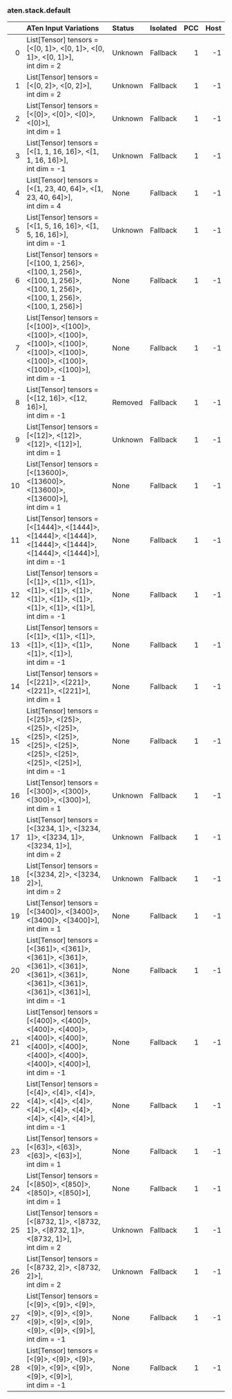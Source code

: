 ### aten.stack.default
|    | ATen Input Variations                                                                                                                                | Status   | Isolated   |   PCC |   Host |
|---:|:-----------------------------------------------------------------------------------------------------------------------------------------------------|:---------|:-----------|------:|-------:|
|  0 | List[Tensor] tensors = [<[0, 1]>, <[0, 1]>, <[0, 1]>, <[0, 1]>],<br>int dim = 2                                                                      | Unknown  | Fallback   |     1 |     -1 |
|  1 | List[Tensor] tensors = [<[0, 2]>, <[0, 2]>],<br>int dim = 2                                                                                          | Unknown  | Fallback   |     1 |     -1 |
|  2 | List[Tensor] tensors = [<[0]>, <[0]>, <[0]>, <[0]>],<br>int dim = 1                                                                                  | Unknown  | Fallback   |     1 |     -1 |
|  3 | List[Tensor] tensors = [<[1, 1, 16, 16]>, <[1, 1, 16, 16]>],<br>int dim = -1                                                                         | Unknown  | Fallback   |     1 |     -1 |
|  4 | List[Tensor] tensors = [<[1, 23, 40, 64]>, <[1, 23, 40, 64]>],<br>int dim = 4                                                                        | None     | Fallback   |     1 |     -1 |
|  5 | List[Tensor] tensors = [<[1, 5, 16, 16]>, <[1, 5, 16, 16]>],<br>int dim = -1                                                                         | Unknown  | Fallback   |     1 |     -1 |
|  6 | List[Tensor] tensors = [<[100, 1, 256]>, <[100, 1, 256]>, <[100, 1, 256]>, <[100, 1, 256]>, <[100, 1, 256]>, <[100, 1, 256]>]                        | None     | Fallback   |     1 |     -1 |
|  7 | List[Tensor] tensors = [<[100]>, <[100]>, <[100]>, <[100]>, <[100]>, <[100]>, <[100]>, <[100]>, <[100]>, <[100]>, <[100]>, <[100]>],<br>int dim = -1 | None     | Fallback   |     1 |     -1 |
|  8 | List[Tensor] tensors = [<[12, 16]>, <[12, 16]>],<br>int dim = -1                                                                                     | Removed  | Fallback   |     1 |     -1 |
|  9 | List[Tensor] tensors = [<[12]>, <[12]>, <[12]>, <[12]>],<br>int dim = 1                                                                              | Unknown  | Fallback   |     1 |     -1 |
| 10 | List[Tensor] tensors = [<[13600]>, <[13600]>, <[13600]>, <[13600]>],<br>int dim = 1                                                                  | None     | Fallback   |     1 |     -1 |
| 11 | List[Tensor] tensors = [<[1444]>, <[1444]>, <[1444]>, <[1444]>, <[1444]>, <[1444]>, <[1444]>, <[1444]>],<br>int dim = -1                             | None     | Fallback   |     1 |     -1 |
| 12 | List[Tensor] tensors = [<[1]>, <[1]>, <[1]>, <[1]>, <[1]>, <[1]>, <[1]>, <[1]>, <[1]>, <[1]>, <[1]>, <[1]>],<br>int dim = -1                         | None     | Fallback   |     1 |     -1 |
| 13 | List[Tensor] tensors = [<[1]>, <[1]>, <[1]>, <[1]>, <[1]>, <[1]>, <[1]>, <[1]>],<br>int dim = -1                                                     | None     | Fallback   |     1 |     -1 |
| 14 | List[Tensor] tensors = [<[221]>, <[221]>, <[221]>, <[221]>],<br>int dim = 1                                                                          | None     | Fallback   |     1 |     -1 |
| 15 | List[Tensor] tensors = [<[25]>, <[25]>, <[25]>, <[25]>, <[25]>, <[25]>, <[25]>, <[25]>, <[25]>, <[25]>, <[25]>, <[25]>],<br>int dim = -1             | None     | Fallback   |     1 |     -1 |
| 16 | List[Tensor] tensors = [<[300]>, <[300]>, <[300]>, <[300]>],<br>int dim = 1                                                                          | Unknown  | Fallback   |     1 |     -1 |
| 17 | List[Tensor] tensors = [<[3234, 1]>, <[3234, 1]>, <[3234, 1]>, <[3234, 1]>],<br>int dim = 2                                                          | Unknown  | Fallback   |     1 |     -1 |
| 18 | List[Tensor] tensors = [<[3234, 2]>, <[3234, 2]>],<br>int dim = 2                                                                                    | Unknown  | Fallback   |     1 |     -1 |
| 19 | List[Tensor] tensors = [<[3400]>, <[3400]>, <[3400]>, <[3400]>],<br>int dim = 1                                                                      | None     | Fallback   |     1 |     -1 |
| 20 | List[Tensor] tensors = [<[361]>, <[361]>, <[361]>, <[361]>, <[361]>, <[361]>, <[361]>, <[361]>, <[361]>, <[361]>, <[361]>, <[361]>],<br>int dim = -1 | None     | Fallback   |     1 |     -1 |
| 21 | List[Tensor] tensors = [<[400]>, <[400]>, <[400]>, <[400]>, <[400]>, <[400]>, <[400]>, <[400]>, <[400]>, <[400]>, <[400]>, <[400]>],<br>int dim = -1 | None     | Fallback   |     1 |     -1 |
| 22 | List[Tensor] tensors = [<[4]>, <[4]>, <[4]>, <[4]>, <[4]>, <[4]>, <[4]>, <[4]>, <[4]>, <[4]>, <[4]>, <[4]>],<br>int dim = -1                         | None     | Fallback   |     1 |     -1 |
| 23 | List[Tensor] tensors = [<[63]>, <[63]>, <[63]>, <[63]>],<br>int dim = 1                                                                              | None     | Fallback   |     1 |     -1 |
| 24 | List[Tensor] tensors = [<[850]>, <[850]>, <[850]>, <[850]>],<br>int dim = 1                                                                          | None     | Fallback   |     1 |     -1 |
| 25 | List[Tensor] tensors = [<[8732, 1]>, <[8732, 1]>, <[8732, 1]>, <[8732, 1]>],<br>int dim = 2                                                          | Unknown  | Fallback   |     1 |     -1 |
| 26 | List[Tensor] tensors = [<[8732, 2]>, <[8732, 2]>],<br>int dim = 2                                                                                    | Unknown  | Fallback   |     1 |     -1 |
| 27 | List[Tensor] tensors = [<[9]>, <[9]>, <[9]>, <[9]>, <[9]>, <[9]>, <[9]>, <[9]>, <[9]>, <[9]>, <[9]>, <[9]>],<br>int dim = -1                         | None     | Fallback   |     1 |     -1 |
| 28 | List[Tensor] tensors = [<[9]>, <[9]>, <[9]>, <[9]>, <[9]>, <[9]>, <[9]>, <[9]>],<br>int dim = -1                                                     | None     | Fallback   |     1 |     -1 |

